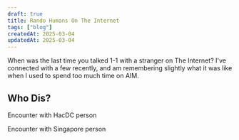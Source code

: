 ```yaml
---
draft: true
title: Rando Humans On The Internet
tags: ["blog"]
createdAt: 2025-03-04
updatedAt: 2025-03-04
---
```


When was the last time you talked 1-1 with a stranger on The Internet? I've connected with a few recently, and am remembering slightly what it was like when I used to spend too much time on AIM.

## Who Dis?

Encounter with HacDC person

Encounter with Singapore person

